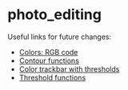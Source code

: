 # photo_editing
Useful links for future changes:
 - [Colors: RGB code](https://celke.com.br/artigo/tabela-de-cores-html-nome-hexadecimal-rgb)
 - [Contour functions](https://docs.opencv.org/4.5.2/d3/dc0/group__imgproc__shape.html#gadf1ad6a0b82947fa1fe3c3d497f260e0)
 - [Color trackbar with thresholds](https://codeloop.org/python-opencv-color-trackbar/)
 - [Threshold functions](https://docs.opencv.org/master/db/d8e/tutorial_threshold.html)